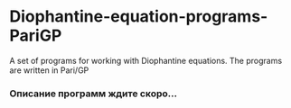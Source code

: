 # Diophantine-equation-programs-PariGP
A set of programs for working with Diophantine equations. The programs are written in Pari/GP

### Описание программ ждите скоро...